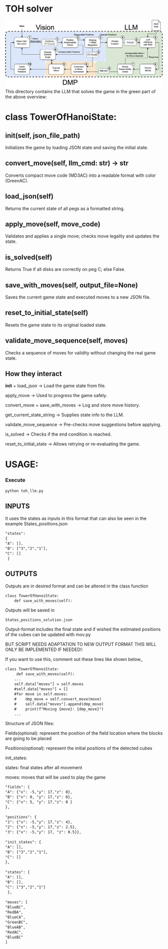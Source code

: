 # TOH solver
![Overview](Overview.png)
This directory contains the LLM that solves the game in the green part of the above overview:

# class TowerOfHanoiState:
## __init__(self, json_file_path) 
Initializes the game by loading JSON state and saving the initial state.
## convert_move(self, llm_cmd: str) -> str
Converts compact move code (MD3AC) into a readable format with color (GreenAC).
## load_json(self)
Returns the current state of all pegs as a formatted string.
## apply_move(self, move_code)
Validates and applies a single move; checks move legality and updates the state.
## is_solved(self)
Returns True if all disks are correctly on peg C; else False.
## save_with_moves(self, output_file=None)
Saves the current game state and executed moves to a new JSON file.
## reset_to_initial_state(self)
Resets the game state to its original loaded state.
## validate_move_sequence(self, moves)
Checks a sequence of moves for validity without changing the real game state.

## How they interact
__init__ + load_json → Load the game state from file.

apply_move → Used to progress the game safely.

convert_move + save_with_moves → Log and store move history.

get_current_state_string → Supplies state info to the LLM.

validate_move_sequence → Pre-checks move suggestions before applying.

is_solved → Checks if the end condition is reached.

reset_to_initial_state → Allows retrying or re-evaluating the game.
# USAGE:
### Execute
    python toh_llm.py
## INPUTS
It uses the states as inputs in this format that can also be seen in the example States_positions.json
  
    "states":
    {
    "A": [],
    "B": ["3","2","1"],
    "C": []
     }
## OUTPUTS
Outputs are in desired format and can be altered in the class function 

    class TowerOfHanoiState:
        def save_with_moves(self):

Outputs will be saved in 
    
    States_positions_solution.json

Output-format includes the final state and if wished the estimated positions of the cubes can be updated with mov.py

BUT SCRIPT NEEDS ADAPTATION TO NEW OUTPUT FORMAT THIS WILL ONLY BE IMPLEMENTED IF NEEDED!:

If you want to use this, comment out these lines like shown below_

    class TowerOfHanoiState:
         def save_with_moves(self):
        ...
        self.data["moves"] = self.moves
        #self.data["moves"] = []
        #for move in self.moves:
        #    dmp_move = self.convert_move(move)
        #    self.data["moves"].append(dmp_move)
        #    print(f"Moving {move}: {dmp_move}")
        ...


Structure of JSON files:

Fields(optional): represent the position of the field location where the blocks are going to be placed

Positions(optional): represent the initial positions of the detected cubes

init_states:

states: final states after all movement

moves: moves that will be used to play the game
    
    "fields": {
    "A": {"x": -5,"y": 17,"z": 0},
    "B": {"x": 0, "y": 17,"z": 0},
    "C": {"x": 5, "y": 17,"z": 0 }
    },

    "positions": {
    "1": {"x": -5,"y": 17,"z": 4},
    "2": {"x": -5,"y": 17,"z": 2.5},
    "3": {"x": -5,"y": 17, "z": 0.5}},

    "init_states": {
    "A": [],
    "B": ["3","2","1"],
    "C": []
    },

    "states": {
    "A": [],
    "B": [],
    "C": ["3","2","1"]
     },

    "moves": [
    "BlueBC",
    "RedBA",
    "BlueCA",
    "GreenBC",
    "BlueAB",
    "RedAC",
    "BlueBC"
    ]
 